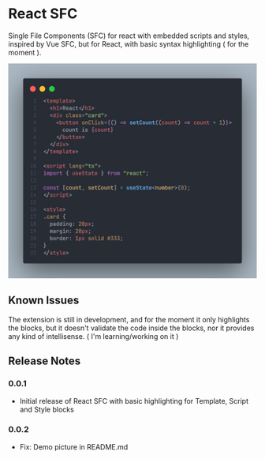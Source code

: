 # React SFC

Single File Components (SFC) for react with embedded scripts and styles, inspired by Vue SFC, but for React, with basic syntax highlighting ( for the moment ).

<p align="center">
  <img src="
  https://github.com/roonie007/react-sfc/raw/refs/heads/main/packages/vscode-extention/images/demo.jpg" alt="react sfc vscode extension demo" />
</p>

## Known Issues

The extension is still in development, and for the moment it only highlights the blocks, but it doesn't validate the code inside the blocks, nor it provides any kind of intellisense. ( I'm learning/working on it )

## Release Notes

### 0.0.1

- Initial release of React SFC with basic highlighting for Template, Script and Style blocks

### 0.0.2

- Fix: Demo picture in README.md
